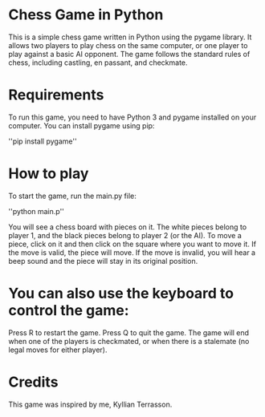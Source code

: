 # Chess Game in Python
This is a simple chess game written in Python using the pygame library. It allows two players to play chess on the same computer, or one player to play against a basic AI opponent. The game follows the standard rules of chess, including castling, en passant, and checkmate.

# Requirements
To run this game, you need to have Python 3 and pygame installed on your computer. You can install pygame using pip:

''pip install pygame''

# How to play
To start the game, run the main.py file:

''python main.p''

You will see a chess board with pieces on it. The white pieces belong to player 1, and the black pieces belong to player 2 (or the AI). To move a piece, click on it and then click on the square where you want to move it. If the move is valid, the piece will move. If the move is invalid, you will hear a beep sound and the piece will stay in its original position.

# You can also use the keyboard to control the game:

Press R to restart the game.
Press Q to quit the game.
The game will end when one of the players is checkmated, or when there is a stalemate (no legal moves for either player).

# Credits
This game was inspired by me, Kyllian Terrasson.